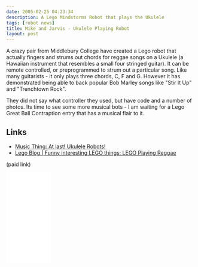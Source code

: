 ```yaml
---
date: 2005-02-25 04:23:34
description: A Lego Mindstorms Robot that plays the Ukulele
tags: [robot news]
title: Mike and Jarvis - Ukulele Playing Robot
layout: post
---
```

A crazy pair from Middlebury College have created a Lego robot that actually fingers and strums out chords for reggae songs on a Ukulele (a Hawaiian instrument that resembles a small four stringed guitar). It can be remote controlled, or preprogrammed to strum out a particular song. Like many guitarists - it only plays three chords, C, F and G. However it has demonstrated being able to back popular Bob Marley songs like "Stir It Up" and "Trenchtown Rock".

They did not say what controller they used, but have code and a number of photos. Its time to see some more musical bots - I am waiting for a Lego Great Ball Contraption entry that has a musical flair to it.

## Links

* [Music Thing: At last! Ukulele Robots!](https://musicthing.blogspot.co.uk/2005/02/at-last-ukelele-robots.html)
* [Lego Blog | Funny interesting LEGO things: LEGO Playing Reggae](https://legoisfun.blogspot.co.uk/2007/07/lego-playing-reggae.html)

(paid link)

<iframe style="width:120px;height:240px;" marginwidth="0" marginheight="0" scrolling="no" frameborder="0" src="//ws-eu.amazon-adsystem.com/widgets/q?ServiceVersion=20070822&OneJS=1&Operation=GetAdHtml&MarketPlace=GB&source=ss&ref=as_ss_li_til&ad_type=product_link&tracking_id=orionrobots-21&language=en_GB&marketplace=amazon&region=GB&placement=B082WD5YV9&asins=B082WD5YV9&linkId=9b8c5a224217d55f9dd5ff76c277662a&show_border=true&link_opens_in_new_window=true"></iframe>
